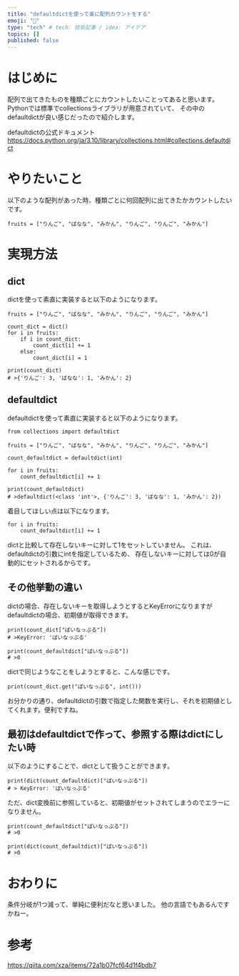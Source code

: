 ```yaml
---
title: "defaultdictを使って楽に配列カウントをする"
emoji: "🕌"
type: "tech" # tech: 技術記事 / idea: アイデア
topics: []
published: false
---
```


# はじめに

配列で出てきたものを種類ごとにカウントしたいことってあると思います。
Pythonでは標準でcollectionsライブラリが用意されていて、
その中のdefaultdictが良い感じだったので紹介します。

defaultdictの公式ドキュメント
<https://docs.python.org/ja/3.10/library/collections.html#collections.defaultdict>

# やりたいこと

以下のような配列があった時、種類ごとに何回配列に出てきたかカウントしたいです。

```:python
fruits = ["りんご", "ばなな", "みかん", "りんご", "りんご", "みかん"]
```

# 実現方法

## dict

dictを使って素直に実装すると以下のようになります。

```:python
fruits = ["りんご", "ばなな", "みかん", "りんご", "りんご", "みかん"]

count_dict = dict()
for i in fruits:
    if i in count_dict:
        count_dict[i] += 1
    else:
        count_dict[i] = 1

print(count_dict)
# >{'りんご': 3, 'ばなな': 1, 'みかん': 2}
```

## defaultdict

defaultdictを使って素直に実装すると以下のようになります。

```:python
from collections import defaultdict

fruits = ["りんご", "ばなな", "みかん", "りんご", "りんご", "みかん"]

count_defaultdict = defaultdict(int)

for i in fruits:
    count_defaultdict[i] += 1

print(count_defaultdict)
# >defaultdict(<class 'int'>, {'りんご': 3, 'ばなな': 1, 'みかん': 2})
```

着目してほしい点は以下になります。

```:python
for i in fruits:
    count_defaultdict[i] += 1
```

dictと比較して存在しないキーに対して1をセットしていません。
これは、defaultdictの引数にintを指定しているため、
存在しないキーに対しては0が自動的にセットされるからです。

## その他挙動の違い

dictの場合、存在しないキーを取得しようとするとKeyErrorになりますが
defaultdictの場合、初期値が取得できます。

```:python
print(count_dict["ぱいなっぷる"])
# >KeyError: 'ぱいなっぷる'

print(count_defaultdict["ぱいなっぷる"])
# >0
```

dictで同じようなことをしようとすると、こんな感じです。

```:python
print(count_dict.get("ぱいなっぷる", int()))
```

お分かりの通り、defaultdictの引数で指定した関数を実行し、それを初期値としてくれます。便利ですね。

## 最初はdefaultdictで作って、参照する際はdictにしたい時

以下のようにすることで、dictとして扱うことができます。

```:python
print(dict(count_defaultdict)["ぱいなっぷる"])
# > KeyError: 'ぱいなっぷる'
```

ただ、dict変換前に参照していると、初期値がセットされてしまうのでエラーになりません。

```:python
print(count_defaultdict["ぱいなっぷる"])
# >0

print(dict(count_defaultdict)["ぱいなっぷる"])
# >0

```

# おわりに

条件分岐が1つ減って、単純に便利だなと思いました。
他の言語でもあるんですかねー。

# 参考

<https://qiita.com/xza/items/72a1b07fcf64d1f4bdb7>
